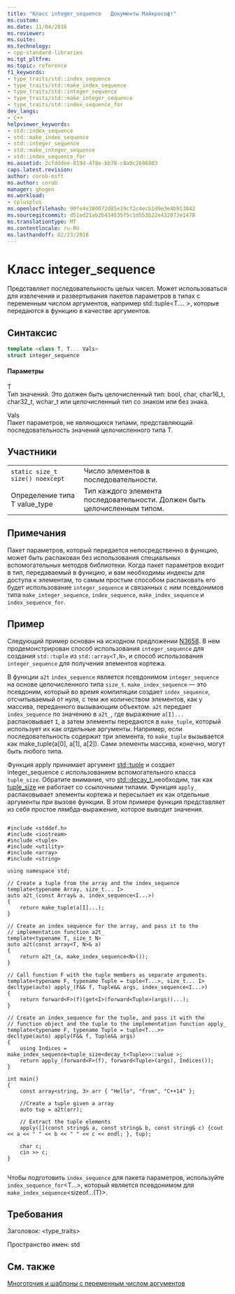 ```yaml
---
title: "Класс integer_sequence   Документы Майкрософт"
ms.custom: 
ms.date: 11/04/2016
ms.reviewer: 
ms.suite: 
ms.technology:
- cpp-standard-libraries
ms.tgt_pltfrm: 
ms.topic: reference
f1_keywords:
- type_traits/std::index_sequence
- type_traits/std::make_index_sequence
- type_traits/std::integer_sequence
- type_traits/std::make_integer_sequence
- type_traits/std::index_sequence_for
dev_langs:
- C++
helpviewer_keywords:
- std::index_sequence
- std::make_index_sequence
- std::integer_sequence
- std::make_integer_sequence
- std::index_sequence_for
ms.assetid: 2cfdddee-819d-478e-bb78-c8a9c2696803
caps.latest.revision: 
author: corob-msft
ms.author: corob
manager: ghogen
ms.workload:
- cplusplus
ms.openlocfilehash: 90fe4e380072d85e19cf2c4ecb1d9e3e4b913842
ms.sourcegitcommit: d51ed21ab2b434535f5c1d553b22e432073e1478
ms.translationtype: MT
ms.contentlocale: ru-RU
ms.lasthandoff: 02/23/2018
---
```

# <a name="integersequence-class"></a>Класс integer_sequence
Представляет последовательность целых чисел. Может использоваться для извлечения и развертывания пакетов параметров в типах с переменным числом аргументов, например std::tuple\<T.... >, которые передаются в функцию в качестве аргументов.  
  
## <a name="syntax"></a>Синтаксис  
  
```cpp  
template <class T, T... Vals>  
struct integer_sequence  
```  
  
#### <a name="parameters"></a>Параметры  
 T  
 Тип значений. Это должен быть целочисленный тип: bool, char, char16_t, char32_t, wchar_t или целочисленный тип со знаком или без знака.  
  
 Vals  
 Пакет параметров, не являющихся типами, представляющий последовательность значений целочисленного типа T.  
  
## <a name="members"></a>Участники  
  
|||  
|-|-|  
|`static size_t size() noexcept`|Число элементов в последовательности.|  
|Определение типа T value_type|Тип каждого элемента последовательности. Должен быть целочисленным типом.|  
  
## <a name="remarks"></a>Примечания  
 Пакет параметров, который передается непосредственно в функцию, может быть распакован без использования специальных вспомогательных методов библиотеки. Когда пакет параметров входит в тип, передаваемый в функцию, и вам необходимы индексы для доступа к элементам, то самым простым способом распаковать его будет использование `integer_sequence` и связанных с ним псевдонимов типа `make_integer_sequence`, `index_sequence`, `make_index_sequence` и `index_sequence_for`.  
  
## <a name="example"></a>Пример  
 Следующий пример основан на исходном предложении [N3658](http://open-std.org/jtc1/sc22/wg21/docs/papers/2013/n3658.html). В нем продемонстрирован способ использования `integer_sequence` для создания `std::tuple` из `std::array<T,N>`, и способ использования `integer_sequence` для получения элементов кортежа.  
  
 В функции `a2t` `index_sequence` является псевдонимом `integer_sequence` на основе целочисленного типа `size_t`. `make_index_sequence` — это псевдоним, который во время компиляции создает `index_sequence`, отсчитываемый от нуля, с тем же количеством элементов, как у массива, переданного вызывающим объектом. `a2t` передает `index_sequence` по значению в `a2t_`, где выражение `a[I]...` распаковывает `I`, а затем элементы передаются в `make_tuple`, который использует их как отдельные аргументы. Например, если последовательность содержит три элемента, то `make_tuple` вызывается как make_tuple(a[0], a[1], a[2]). Сами элементы массива, конечно, могут быть любого типа.  
  
 Функция apply принимает аргумент [std::tuple](../standard-library/tuple-class.md) и создает integer_sequence с использованием вспомогательного класса `tuple_size`. Обратите внимание, что [std::decay_t](../standard-library/decay-class.md)_необходим, так как [tuple_size](../standard-library/tuple-size-class-tuple.md) не работает со ссылочными типами. Функция `apply_` распаковывает элементы кортежа и пересылает их как отдельные аргументы при вызове функции. В этом примере функция представляет из себя простое лямбда-выражение, которое выводит значения.  
  
```  
  
#include <stddef.h>  
#include <iostream>  
#include <tuple>  
#include <utility>  
#include <array>  
#include <string>  
  
using namespace std;  
  
// Create a tuple from the array and the index_sequence  
template<typename Array, size_t... I>  
auto a2t_(const Array& a, index_sequence<I...>)  
{  
    return make_tuple(a[I]...);  
}  
  
// Create an index sequence for the array, and pass it to the  
// implementation function a2t_  
template<typename T, size_t N>  
auto a2t(const array<T, N>& a)  
{  
    return a2t_(a, make_index_sequence<N>());  
}  
  
// Call function F with the tuple members as separate arguments.   
template<typename F, typename Tuple = tuple<T...>, size_t... I>  
decltype(auto) apply_(F&& f, Tuple&& args, index_sequence<I...>)   
{  
    return forward<F>(f)(get<I>(forward<Tuple>(args))...);  
}  
  
// Create an index_sequence for the tuple, and pass it with the   
// function object and the tuple to the implementation function apply_  
template<typename F, typename Tuple = tuple<T...>>  
decltype(auto) apply(F&& f, Tuple&& args)  
{  
    using Indices = make_index_sequence<tuple_size<decay_t<Tuple>>::value >;  
    return apply_(forward<F>(f), forward<Tuple>(args), Indices());  
}  
  
int main()  
{   
    const array<string, 3> arr { "Hello", "from", "C++14" };  
  
    //Create a tuple given a array  
    auto tup = a2t(arr);   
  
    // Extract the tuple elements  
    apply([](const string& a, const string& b, const string& c) {cout << a << " " << b << " " << c << endl; }, tup);  
  
    char c;  
    cin >> c;  
}  
  
```  
  
  Чтобы подготовить `index_sequence` для пакета параметров, используйте `index_sequence_for`\<T...>, который является псевдонимом для `make_index_sequence`\<sizeof...(T)>.  
  
## <a name="requirements"></a>Требования  
 Заголовок: <type_traits>  
  
 Пространство имен: std  
  
## <a name="see-also"></a>См. также  
 [Многоточия и шаблоны с переменным числом аргументов](../cpp/ellipses-and-variadic-templates.md)

